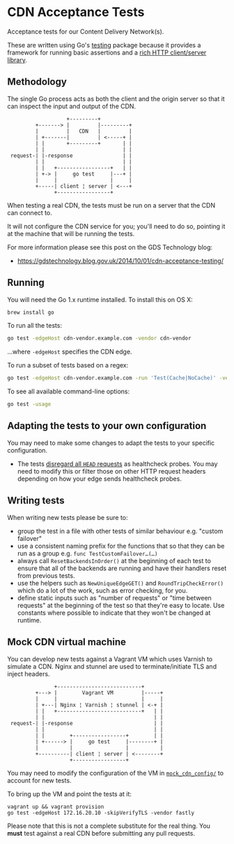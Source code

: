 # CDN Acceptance Tests

Acceptance tests for our Content Delivery Network(s).

These are written using Go's [testing][testing] package because it provides
a framework for running basic assertions and a [rich HTTP client/server
library][net/http].

[testing]: http://golang.org/pkg/testing/
[net/http]: http://golang.org/pkg/net/http/

## Methodology

The single Go process acts as both the client and the origin server so that
it can inspect the input and output of the CDN.
```
                   +---------+
         +-------> |         |---------+
         |         |   CDN   |         |
         | +-------|         | <-----+ |
         | |       +---------+       | |
         | |                         | |
 request-| |-response                | |
         | |                         | |
         | |   +-----------------+   | |
         | +-> |     go test     |---+ |
         |     |                 |     |
         +-----| client ¦ server | <---+
               +-----------------+
```

When testing a real CDN, the tests must be run on a server that the CDN can
connect to.

It will not configure the CDN service for you; you'll need to do so,
pointing it at the machine that will be running the tests.

For more information please see this post on the GDS Technology blog:

- https://gdstechnology.blog.gov.uk/2014/10/01/cdn-acceptance-testing/

## Running

You will need the Go 1.x runtime installed. To install this on OS X:
```sh
brew install go
```

To run all the tests:
```sh
go test -edgeHost cdn-vendor.example.com -vendor cdn-vendor
```

...where `-edgeHost` specifies the CDN edge.

To run a subset of tests based on a regex:
```sh
go test -edgeHost cdn-vendor.example.com -run 'Test(Cache|NoCache)' -vendor cdn-vendor
```

To see all available command-line options:
```sh
go test -usage
```

## Adapting the tests to your own configuration

You may need to make some changes to adapt the tests to your specific configuration.

- The tests [disregard all `HEAD`
  requests](https://github.com/alphagov/cdn-acceptance-tests/blob/f4ad7291ad2f49c549567664d7e4355b2dfc43e4/helpers.go#L37-L40)
  as healthcheck probes. You may need to modify this or filter those on other
  HTTP request headers depending on how your edge sends healthcheck probes.

## Writing tests

When writing new tests please be sure to:

- group the test in a file with other tests of similar behaviour e.g.
  "custom failover"
- use a consistent naming prefix for the functions that so that they can be
  run as a group e.g. `func TestCustomFailover…(…)`
- always call `ResetBackendsInOrder()` at the beginning of each test to
  ensure that all of the backends are running and have their handlers reset
  from previous tests.
- use the helpers such as `NewUniqueEdgeGET()` and `RoundTripCheckError()`
  which do a lot of the work, such as error checking, for you.
- define static inputs such as "number of requests" or "time between
  requests" at the beginning of the test so that they're easy to locate. Use
  constants where possible to indicate that they won't be changed at
  runtime.

## Mock CDN virtual machine

You can develop new tests against a Vagrant VM which uses Varnish to
simulate a CDN. Nginx and stunnel are used to terminate/initiate TLS and
inject headers.
```
               +---------------------------+
         +---> |        Vagrant VM         |-----+
         |     |                           |     |
         | +---| Nginx ¦ Varnish ¦ stunnel | <-+ |
         | |   +---------------------------+   | |
         | |                                   | |
 request-| |-response                          | |
         | |                                   | |
         | |        +-----------------+        | |
         | +------> |     go test     |--------+ |
         |          |                 |          |
         +----------| client ¦ server | <--------+
                    +-----------------+
```

You may need to modify the configuration of the VM in
[`mock_cdn_config/`](/mock_cdn_config) to account for new tests.

To bring up the VM and point the tests at it:
```
vagrant up && vagrant provision
go test -edgeHost 172.16.20.10 -skipVerifyTLS -vendor fastly
```

Please note that this is not a complete substitute for the real thing. You
**must** test against a real CDN before submitting any pull requests.
